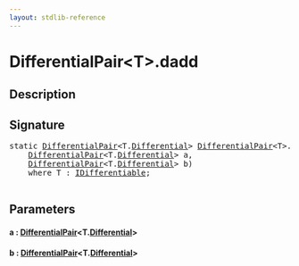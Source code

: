 ```yaml
---
layout: stdlib-reference
---
```


# DifferentialPair\<T\>\.dadd

## Description





## Signature 

<pre>
<span class='code_keyword'>static</span> <a href="/stdlib-reference/types/DifferentialPair/index" class="code_type">DifferentialPair</a>&lt;<span class="code_type">T</span>.<a href="/stdlib-reference/types/DifferentialPair/Differential" class="code_type">Differential</a>&gt; <a href="/stdlib-reference/types/DifferentialPair/index" class="code_type">DifferentialPair</a>&lt;<span class="code_type">T</span>&gt;.<a href="/stdlib-reference/types/DifferentialPair/dadd">dadd</a>(
    <a href="/stdlib-reference/types/DifferentialPair/index" class="code_type">DifferentialPair</a>&lt;<span class="code_type">T</span>.<a href="/stdlib-reference/types/DifferentialPair/Differential" class="code_type">Differential</a>&gt; <span class='code_param'>a</span>,
    <a href="/stdlib-reference/types/DifferentialPair/index" class="code_type">DifferentialPair</a>&lt;<span class="code_type">T</span>.<a href="/stdlib-reference/types/DifferentialPair/Differential" class="code_type">Differential</a>&gt; <span class='code_param'>b</span>)
    <span class='code_keyword'>where</span> <span class="code_type">T</span> : <a href="/stdlib-reference/interfaces/IDifferentiable/index" class="code_type">IDifferentiable</a>;

</pre>

## Parameters

#### a  : [DifferentialPair](/stdlib-reference/types/DifferentialPair/index)\<T\.[Differential](/stdlib-reference/types/DifferentialPair/Differential)\>
#### b  : [DifferentialPair](/stdlib-reference/types/DifferentialPair/index)\<T\.[Differential](/stdlib-reference/types/DifferentialPair/Differential)\>

